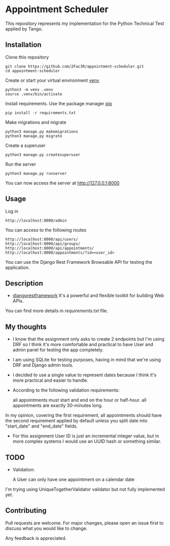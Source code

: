 # Appointment Scheduler

This repository represents my implementation for the Python Technical Test applied by Tango.

## Installation
Clone this repository

    git clone https://github.com/2Fac3R/appointment-scheduler.git
    cd appointment-scheduler

Create or start your virtual environment [venv](https://docs.python.org/3/library/venv.html)

    python3 -m venv .venv
    source .venv/bin/activate

Install requirements. Use the package manager [pip](https://pip.pypa.io/en/stable/)

    pip install -r requirements.txt

Make migrations and migrate

    python3 manage.py makemigrations
    python3 manage.py migrate

Create a superuser

    python3 manage.py createsuperuser

Run the server

    python3 manage.py runserver

You can now access the server at http://127.0.0.1:8000

## Usage

Log in

    http://localhost:8000/admin

You can access to the following routes

    http://localhost:8000/api/users/
    http://localhost:8000/api/groups/
    http://localhost:8000/api/appointments/
    http://localhost:8000/appointments/?id=<user_id>

You can use the Django Rest Framework Browsable API for testing the application.

## Description

* [djangorestframework](https://www.django-rest-framework.org/) It's a powerful and flexible toolkit for building Web APIs.

You can find more details in *requirements.txt* file.

## My thoughts

* I know that the assignment only asks to create 2 endpoints but I'm using DRF so I think it's more comfortable and practical to have User and admin panel for testing the app completely.
* I am using SQLite for testing purposes, having in mind that we're using DRF and Django admin tools.
* I decided to use a single value to represent dates because I think it's more practical and easier to handle.
* According to the following validation requirements:

    all appointments must start and end on the hour or half-hour.
    all appointments are exactly 30-minutes long.

In my opinion, covering the first requirement, all appointments should have the second requirement applied by default unless you split date into "start_date" and "end_date" fields.
* For this assignment User ID is just an incremental integer value, but in more complex systems I would use an UUID hash or something similar.

## TODO

* Validation:

    A User can only have one appointment on a calendar date

I'm trying using UniqueTogetherValidator validator but not fully implemented yet.

## Contributing
Pull requests are welcome. For major changes, please open an issue first to discuss what you would like to change.

Any feedback is appreciated.
